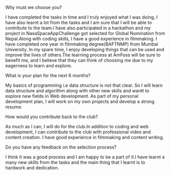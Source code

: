 Why must we choose you?

 I have completed the tasks in time and I truly enjoyed what I was doing, I have also learnt a lot from the tasks and I am sure that I will be able to contribute to the team.I have also participated in a hackathon and my project in NasaSpaceAppChallenge got selected for Global Nomination from Nepal.Along with coding skills, I have a good experience in filmmaking. I have completed one year in filmmaking degree(BAFTNMP) from Mumbai University. In my spare time, I enjoy developing things that can be used and improve the lives of others.The learning process at AmFoss will be sure to benefit me, and I believe that they can think of choosing me due to my eagerness to learn and explore. 




What is your plan for the next 6 months?

 My basics of programming i.e data structure is not that clear. So I will learn data structure and algorithm along with other new skills and wantt to explore new fields in Web development. As part of my personal development plan, I will work on my own projects and develop a strong resume.



How would you contribute back to the club? 

As much as I can, I will do for the club.In addition to coding and web development, I can contribute to the club with professional video and content creation. I have good experience in filmmaking and content writing. 



Do you have any feedback on the selection process?

I think it was a good process and I am happy to be a part of it.I have learnt a many new skills from the tasks and the main thing that I learnt is to hardwork and dedication.




